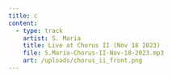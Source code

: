 ```yaml
---
title: c
content:
  - type: track
    artist: S. Maria
    title: Live at Chorus II (Nov 18 2023)
    file: S.Maria-Chorus-II-Nov-18-2023.mp3
    art: /uploads/chorus_ii_front.png
---
```

